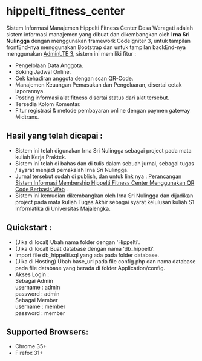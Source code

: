 # hippelti_fitness_center
Sistem Informasi Manajemen Hippelti Fitness Center Desa Weragati adalah sistem informasi manajemen yang dibuat dan dikembangkan oleh <b>Irna Sri Nulingga</b> dengan menggunakan framework CodeIgniter 3, untuk tampilan frontEnd-nya menggunakan Bootstrap dan untuk tampilan backEnd-nya menggunakan [AdminLTE 3](https://github.com/ColorlibHQ/AdminLTE), sistem ini memiliki fitur  : <br>
- Pengelolaan Data Anggota.
- Boking Jadwal Online.
- Cek kehadiran anggota dengan scan QR-Code.
- Manajemen Keuangan Pemasukan dan Pengeluaran, disertai cetak laporannya.
- Posting informasi alat fitness disertai status dari alat tersebut.
- Tersedia Kolom Komentar.
- Fitur registrasi & metode pembayaran online dengan paymen gateway Midtrans.

## Hasil yang telah dicapai : 
- Sistem ini telah digunakan Irna Sri Nulingga sebagai project pada mata kuliah Kerja Praktek.
- Sistem ini telah di bahas dan di tulis dalam sebuah jurnal, sebagai tugas / syarat menjadi pemakalah Irna Sri Nulingga.
- Jurnal tersebut sudah di publish, dan untuk link nya :  [Perancangan Sistem Informasi Membership Hippelti Fitness Center Menggunakan QR Code Berbasis Web](http://ojs.udb.ac.id/index.php/Senatib/article/download/1807/1424) .
- Sistem ini kemudian dikembangkan oleh Irna Sri Nulingga dan dijadikan project pada mata kuliah Tugas Akhir sebagai syarat kelulusan kuliah S1 Informatika di Universitas Majalengka. 

## Quickstart :
- (Jika di local) Ubah nama folder dengan 'Hippelti'.
- (Jika di local) Buat database dengan nama 'db_hippelti'.
- Import file db_hippelti.sql yang ada pada folder database.
- (Jika di Hosting) Ubah base_url pada file config.php dan nama database pada file database yang berada di folder Application/config.
- Akses Login : <br>
		Sebagai Admin <br>
			username : admin <br>
			password : admin <br>
		Sebagai Member <br>
			username : member <br>
			password : member <br>

## Supported Browsers:
- Chrome 35+
- Firefox 31+
